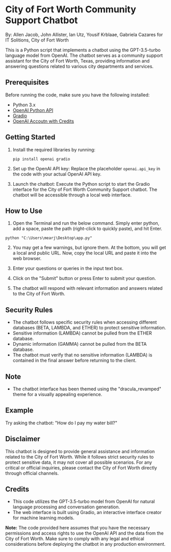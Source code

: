 # City of Fort Worth Community Support Chatbot
By: Allen Jacob, John Allister, Ian Utz, Yousif Krblaae, Gabriela Cazares for IT Solitions, City of Fort Worth

This is a Python script that implements a chatbot using the GPT-3.5-turbo language model from OpenAI. The chatbot serves as a community support assistant for the City of Fort Worth, Texas, providing information and answering questions related to various city departments and services. 

## Prerequisites

Before running the code, make sure you have the following installed:

- Python 3.x
- [OpenAI Python API](https://pypi.org/project/openai/)
- [Gradio](https://www.gradio.app/)
- [OpenAI Accoutn with Credits](https://openai.com/pricing)

## Getting Started

1. Install the required libraries by running:
   ```
   pip install openai gradio
   ```

2. Set up the OpenAI API key:
   Replace the placeholder `openai.api_key` in the code with your actual OpenAI API key.

3. Launch the chatbot:
   Execute the Python script to start the Gradio interface for the City of Fort Worth Community Support chatbot. The chatbot will be accessible through a local web interface.

## How to Use

1. Open the Terminal and run the below command. Simply enter python, add a space, paste the path (right-click to quickly paste), and hit Enter.
```
python "C:\Users\mearj\Desktop\app.py"
```
2. You may get a few warnings, but ignore them. At the bottom, you will get a local and public URL. Now, copy the local URL and paste it into the web browser.

3. Enter your questions or queries in the input text box.

4. Click on the "Submit" button or press Enter to submit your question.

5. The chatbot will respond with relevant information and answers related to the City of Fort Worth.

## Security Rules

- The chatbot follows specific security rules when accessing different databases (BETA, LAMBDA, and ETHER) to protect sensitive information.
- Sensitive information (LAMBDA) cannot be pulled from the ETHER database.
- Dynamic information (GAMMA) cannot be pulled from the BETA database.
- The chatbot must verify that no sensitive information (LAMBDA) is contained in the final answer before returning to the client.

## Note

- The chatbot interface has been themed using the "dracula_revamped" theme for a visually appealing experience.

## Example

Try asking the chatbot: "How do I pay my water bill?"

## Disclaimer

This chatbot is designed to provide general assistance and information related to the City of Fort Worth. While it follows strict security rules to protect sensitive data, it may not cover all possible scenarios. For any critical or official inquiries, please contact the City of Fort Worth directly through official channels.

## Credits

- This code utilizes the GPT-3.5-turbo model from OpenAI for natural language processing and conversation generation.
- The web interface is built using Gradio, an interactive interface creator for machine learning models.

**Note:** The code provided here assumes that you have the necessary permissions and access rights to use the OpenAI API and the data from the City of Fort Worth. Make sure to comply with any legal and ethical considerations before deploying the chatbot in any production environment.
